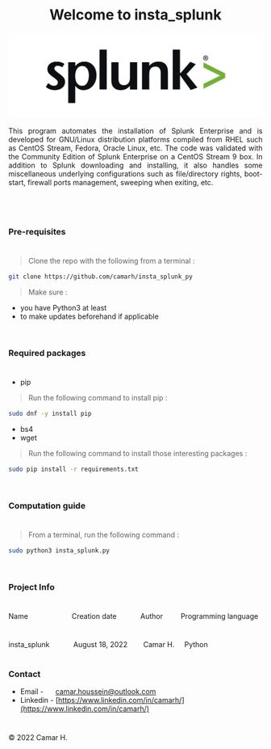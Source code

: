 <h1 align="center"> Welcome to insta_splunk </h1>

![Splunk_logo](img/illustration.jpg)

<p align="justify"> This program automates the installation of Splunk Enterprise and is developed for GNU/Linux distribution platforms compiled from RHEL such as CentOS Stream, Fedora, Oracle Linux, etc. The code was validated with the Community Edition of Splunk Enterprise on a CentOS Stream 9 box. In addition to Splunk downloading and installing, it also handles some miscellaneous underlying configurations such as file/directory rights, boot-start, firewall ports management, sweeping when exiting, etc. </p>

#
#

<br/>

### Pre-requisites
#

> Clone the repo with the following from a terminal :

```Bash
git clone https://github.com/camarh/insta_splunk_py
```

> Make sure :
* you have Python3 at least
* to make updates beforehand if applicable

<br/>

### Required packages
#

* pip

> Run the following command to install pip :

```Bash
sudo dnf -y install pip
```

* bs4
* wget

> Run the following command to install those interesting packages :

```Bash
sudo pip install -r requirements.txt
```

<br/>

### Computation guide
#

> From a terminal, run the following command :

```Bash
sudo python3 insta_splunk.py
```

<br/>

### Project Info

#

<div>Name &nbsp;&nbsp;&nbsp;&nbsp; &nbsp;&nbsp;&nbsp;&nbsp;&nbsp;&nbsp;&nbsp;&nbsp;&nbsp;&nbsp;&nbsp;&nbsp;&nbsp;&nbsp;&nbsp;&nbsp;Creation date&nbsp;&nbsp;&nbsp;&nbsp;&nbsp;&nbsp;&nbsp;&nbsp;&nbsp;&nbsp;&nbsp;&nbsp;Author&nbsp;&nbsp;&nbsp;&nbsp;&nbsp;&nbsp;&nbsp;&nbsp; Programming language</div>

#

<div>insta_splunk&nbsp;&nbsp;&nbsp;&nbsp;&nbsp;&nbsp;&nbsp;&nbsp;&nbsp;&nbsp;&nbsp;&nbsp;August 18, 2022&nbsp;&nbsp;&nbsp;&nbsp;&nbsp;&nbsp;&nbsp;&nbsp;Camar H.&nbsp;&nbsp;&nbsp;&nbsp; Python</div>

<br/>

### Contact

- Email - &nbsp;&nbsp;&nbsp;&nbsp; camar.houssein@outlook.com
- Linkedin - [https://www.linkedin.com/in/camarh/](https://www.linkedin.com/in/camarh/)

#

© 2022 Camar H.
